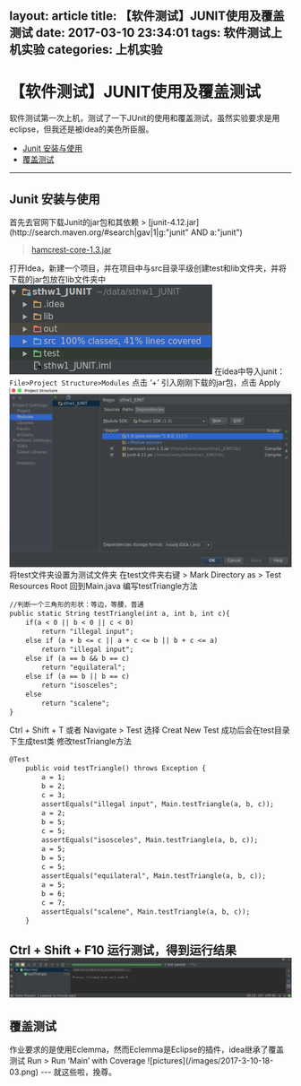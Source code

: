 layout: article
title: 【软件测试】JUNIT使用及覆盖测试
date: 2017-03-10 23:34:01
tags: 软件测试上机实验
categories: 上机实验
---
# 【软件测试】JUNIT使用及覆盖测试
软件测试第一次上机，测试了一下JUnit的使用和覆盖测试，虽然实验要求是用eclipse，但我还是被idea的美色所臣服。
- [Junit 安装与使用](#junit)
- [覆盖测试](#cover)
---
<h2 id='junit'>Junit 安装与使用</h2>
首先去官网下载Junit的jar包和其依赖
> [junit-4.12.jar](http://search.maven.org/#search|gav|1|g:"junit" AND a:"junit")

> [hamcrest-core-1.3.jar](http://search.maven.org/#search|ga|1|g%3Aorg.hamcrest)

打开Idea，新建一个项目，并在项目中与src目录平级创建test和lib文件夹，并将下载的jar包放在lib文件夹中
![pictures](/images/2017-3-10-11-55.png)
在idea中导入junit：`File>Project Structure>Modules` 点击 ‘+’ 引入刚刚下载的jar包，点击 Apply
![pictures](/images/2017-3-10-12-00.png)
将test文件夹设置为测试文件夹
在test文件夹右键 > Mark Directory as > Test Resources Root
回到Main.java 编写testTriangle方法
```
//判断一个三角形的形状：等边，等腰，普通
public static String testTriangle(int a, int b, int c){
    if(a < 0 || b < 0 || c < 0)
        return "illegal input";
    else if (a + b <= c || a + c <= b || b + c <= a)
        return "illegal input";
    else if (a == b && b == c)
        return "equilateral";
    else if (a == b || b == c)
        return "isosceles";
    else
        return "scalene";
}
```
Ctrl + Shift + T 或者 Navigate > Test 选择 Creat New Test 成功后会在test目录下生成test类
修改testTriangle方法
```
@Test
    public void testTriangle() throws Exception {
        a = 1;
        b = 2;
        c = 3;
        assertEquals("illegal input", Main.testTriangle(a, b, c));
        a = 2;
        b = 5;
        c = 5;
        assertEquals("isosceles", Main.testTriangle(a, b, c));
        a = 5;
        b = 5;
        c = 5;
        assertEquals("equilateral", Main.testTriangle(a, b, c));
        a = 5;
        b = 6;
        c = 7;
        assertEquals("scalene", Main.testTriangle(a, b, c));
    }
```
Ctrl + Shift + F10 运行测试，得到运行结果
![pictures](/images/2017-3-10-17-57.png)
---
<h2 id='cover'>覆盖测试</h2>
作业要求的是使用Eclemma，然而Eclemma是Eclipse的插件，idea继承了覆盖测试
Run > Run ‘Main’ with Coverage
![pictures](/images/2017-3-10-18-03.png)
---
就这些啦，挽尊。
